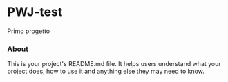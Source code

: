 PWJ-test
========

Primo progetto 

### About

This is your project's README.md file. It helps users understand what your
project does, how to use it and anything else they may need to know.
